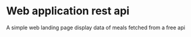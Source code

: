 # Web application rest api

A simple web landing page display data of meals fetched from a free api
